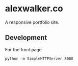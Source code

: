 # alexwalker.co

A responsive portfolio site.

## Development

For the front page

    python -m SimpleHTTPServer 8000

